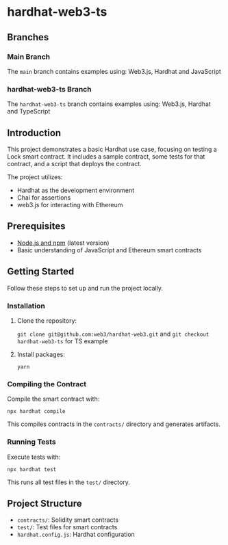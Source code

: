 # hardhat-web3-ts

## Branches

### Main Branch
The `main` branch contains examples using: Web3.js, Hardhat and JavaScript

### hardhat-web3-ts Branch
The `hardhat-web3-ts` branch contains examples using: Web3.js, Hardhat and TypeScript

## Introduction

This project demonstrates a basic Hardhat use case, focusing on testing a Lock smart contract. It includes a sample contract, some tests for that contract, and a script that deploys the contract.

The project utilizes:
- Hardhat as the development environment
- Chai for assertions
- web3.js for interacting with Ethereum

## Prerequisites

- [Node.js and npm](https://nodejs.org/en/download/) (latest version)
- Basic understanding of JavaScript and Ethereum smart contracts

## Getting Started

Follow these steps to set up and run the project locally.

### Installation

1. Clone the repository:
   
   `git clone git@github.com:web3/hardhat-web3.git` and
   `git checkout hardhat-web3-ts`  for TS example

2. Install packages:
   
   `yarn`

### Compiling the Contract

Compile the smart contract with:

`npx hardhat compile`

This compiles contracts in the `contracts/` directory and generates artifacts.

### Running Tests

Execute tests with:

`npx hardhat test`

This runs all test files in the `test/` directory.

## Project Structure

- `contracts/`: Solidity smart contracts
- `test/`: Test files for smart contracts
- `hardhat.config.js`: Hardhat configuration